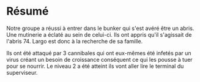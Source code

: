 # Résumé

Notre groupe a réussi à entrer dans le bunker qui s'est avéré être un abris. Une mutinerie a éclaté au sein de celui-ci. Ils ont appris qu'il s'agissait de l'abris 74. Largo est donc à la recherche de sa famille.

Ils ont été attaqué par 3 cannibales qui ont eux-mêmes été infetés par un virus créant un besoin de croissance conséquent ce qui les pousse à tuer pour se nourrir. Le niveau 2 a été atteint ils vont aller lire le terminal du superviseur.